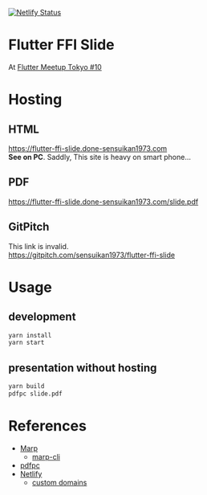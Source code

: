 [![Netlify Status](https://api.netlify.com/api/v1/badges/f2a99ebe-632d-42a6-93e7-613bd56b2a05/deploy-status)](https://app.netlify.com/sites/flutter-ffi-slide-sensuikan1973/deploys)

# Flutter FFI Slide
At [Flutter Meetup Tokyo #10](https://flutter-jp.connpass.com/event/134921/)

# Hosting
## HTML
https://flutter-ffi-slide.done-sensuikan1973.com  
**See on PC**. Saddly, This site is heavy on smart phone...

## PDF
https://flutter-ffi-slide.done-sensuikan1973.com/slide.pdf

## GitPitch
This link is invalid.  
https://gitpitch.com/sensuikan1973/flutter-ffi-slide

# Usage
## development
```sh
yarn install
yarn start
```

## presentation without hosting
```sh
yarn build
pdfpc slide.pdf
```

# References
* [Marp](https://marpit.marp.app/)
    * [marp-cli](https://github.com/marp-team/marp-cli)
* [pdfpc](https://github.com/pdfpc/pdfpc)
* [Netlify](https://www.netlify.com/)
  * [custom domains](https://www.netlify.com/docs/custom-domains/)
